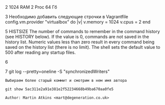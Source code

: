 2   1024 RAM
    2 Proc
    64 Гб
    
3   Необходимо добавить следующие строчки в Vagrantfile
config.vm.provider "virtualbox" do |v|
  v.memory = 1024
  v.cpus = 2
end
    
5     HISTSIZE
      The number of commands to remember in the command history (see HISTORY below).  If the value is 0, commands are not saved in the history list.  Numeric values less than zero result in every command being saved on the history list (there is no limit).  The shell sets the default value to 500 after reading any startup files.
     
    
6  
    
7   git log --pretty=oneline -S "synchronizedWriters"

    Выбираем более старый коммит и смотрим в нем имя автора 
    
    git show 5ac311e2a91e381e2f52234668b49ba670aa0fe5

    Author: Martin Atkins <mart@degeneration.co.uk>
